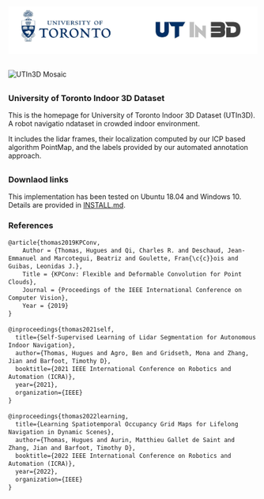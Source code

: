 

![UTIn3D Logo](/Assets/logo.jpg)

## 

![UTIn3D Mosaic](Assets/mosaic.gif)

## 

### University of Toronto Indoor 3D Dataset

This is the homepage for University of Toronto Indoor 3D Dataset (UTIn3D). A robot navigatio ndataset in crowded indoor environment.

It includes the lidar frames, their localization computed by our ICP based algorithm PointMap, and the labels provided by our automated annotation approach.

## 

### Downlaod links

This implementation has been tested on Ubuntu 18.04 and Windows 10. Details are provided in [INSTALL.md](./INSTALL.md).


### References

```
@article{thomas2019KPConv,
    Author = {Thomas, Hugues and Qi, Charles R. and Deschaud, Jean-Emmanuel and Marcotegui, Beatriz and Goulette, Fran{\c{c}}ois and Guibas, Leonidas J.},
    Title = {KPConv: Flexible and Deformable Convolution for Point Clouds},
    Journal = {Proceedings of the IEEE International Conference on Computer Vision},
    Year = {2019}
}

@inproceedings{thomas2021self,
  title={Self-Supervised Learning of Lidar Segmentation for Autonomous Indoor Navigation},
  author={Thomas, Hugues and Agro, Ben and Gridseth, Mona and Zhang, Jian and Barfoot, Timothy D},
  booktitle={2021 IEEE International Conference on Robotics and Automation (ICRA)},
  year={2021},
  organization={IEEE}
}

@inproceedings{thomas2022learning,
  title={Learning Spatiotemporal Occupancy Grid Maps for Lifelong Navigation in Dynamic Scenes},
  author={Thomas, Hugues and Aurin, Matthieu Gallet de Saint and Zhang, Jian and Barfoot, Timothy D},
  booktitle={2022 IEEE International Conference on Robotics and Automation (ICRA)},
  year={2022},
  organization={IEEE}
}




```